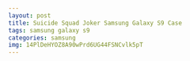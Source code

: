 ```yaml
---
layout: post
title: Suicide Squad Joker Samsung Galaxy S9 Case
tags: samsung galaxy s9
categories: samsung
img: 14PlDeHYOZ8A90wPrd6UG44FSNCvlk5pT
---
```

